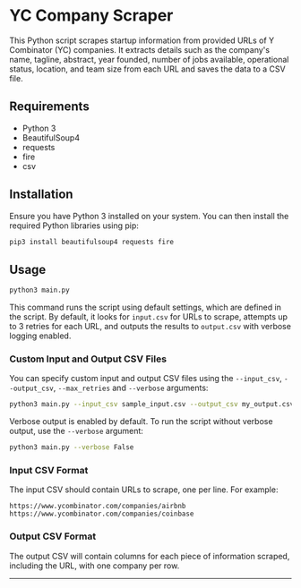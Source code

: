 # YC Company Scraper

This Python script scrapes startup information from provided URLs of Y Combinator (YC) companies. It extracts details such as the company's name, tagline, abstract, year founded, number of jobs available, operational status, location, and team size from each URL and saves the data to a CSV file.

## Requirements

- Python 3
- BeautifulSoup4
- requests
- fire
- csv

## Installation

Ensure you have Python 3 installed on your system. You can then install the required Python libraries using pip:

```bash
pip3 install beautifulsoup4 requests fire
```

## Usage

```bash
python3 main.py
```

This command runs the script using default settings, which are defined in the script. By default, it looks for `input.csv` for URLs to scrape, attempts up to 3 retries for each URL, and outputs the results to `output.csv` with verbose logging enabled.

### Custom Input and Output CSV Files

You can specify custom input and output CSV files using the `--input_csv`, `--output_csv`, `--max_retries` and `--verbose` arguments:

```bash
python3 main.py --input_csv sample_input.csv --output_csv my_output.csv
```

Verbose output is enabled by default. To run the script without verbose output, use the `--verbose` argument:

```bash
python3 main.py --verbose False
```

### Input CSV Format

The input CSV should contain URLs to scrape, one per line. For example:

```csv
https://www.ycombinator.com/companies/airbnb
https://www.ycombinator.com/companies/coinbase
```

### Output CSV Format

The output CSV will contain columns for each piece of information scraped, including the URL, with one company per row.


---
